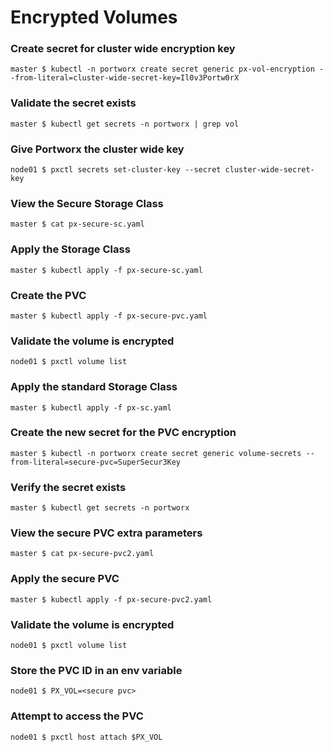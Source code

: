 # Encrypted Volumes

### Create secret for cluster wide encryption key
`master $ kubectl -n portworx create secret generic px-vol-encryption --from-literal=cluster-wide-secret-key=Il0v3Portw0rX`

### Validate the secret exists
`master $ kubectl get secrets -n portworx | grep vol`

### Give Portworx the cluster wide key
`node01 $ pxctl secrets set-cluster-key --secret cluster-wide-secret-key`

### View the Secure Storage Class
`master $ cat px-secure-sc.yaml`

### Apply the Storage Class
`master $ kubectl apply -f px-secure-sc.yaml`

### Create the PVC
`master $ kubectl apply -f px-secure-pvc.yaml`

### Validate the volume is encrypted
`node01 $ pxctl volume list`

### Apply the standard Storage Class
`master $ kubectl apply -f px-sc.yaml`

### Create the new secret for the PVC encryption
`master $ kubectl -n portworx create secret generic volume-secrets --from-literal=secure-pvc=SuperSecur3Key`

### Verify the secret exists
`master $ kubectl get secrets -n portworx`

### View the secure PVC extra parameters
`master $ cat px-secure-pvc2.yaml`

### Apply the secure PVC
`master $ kubectl apply -f px-secure-pvc2.yaml`

### Validate the volume is encrypted
`node01 $ pxctl volume list`

### Store the PVC ID in an env variable
`node01 $ PX_VOL=<secure pvc>`

### Attempt to access the PVC
`node01 $ pxctl host attach $PX_VOL`

